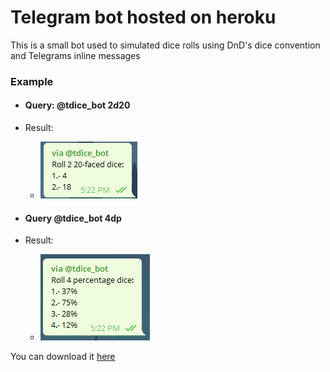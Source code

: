 # Telegram bot hosted on heroku

This is a small bot used to simulated dice rolls using DnD's dice convention and Telegrams inline messages


### Example 

* #### Query: @tdice_bot 2d20
* Result: 
    * ![](./demo/result1.png)




* #### Query @tdice_bot 4dp
* Result:
    * ![](./demo/result2.png)
    
    
You can download it [here](https://storebot.me/bot/tdice_bot)
